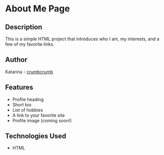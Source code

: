 # About Me Page

## Description 

This is a simple HTML project that introduces who I am, my interests, and a few of my favorite links.

## Author

Katarina - [crumbcrumb](https://github.com/crumbcrumb)

## Features

- Profile heading
- Short bio
- List of hobbies
- A link to your favorite site
- Profile image (coming soon!)

## Technologies Used

- HTML

